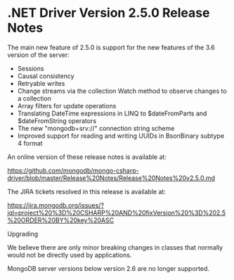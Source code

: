 # .NET Driver Version 2.5.0 Release Notes

The main new feature of 2.5.0 is support for the new features of the 3.6 version of the server:

* Sessions
* Causal consistency
* Retryable writes
* Change streams via the collection Watch method to observe changes to a collection
* Array filters for update operations
* Translating DateTime expressions in LINQ to $dateFromParts and $dateFromString operators
* The new "mongodb+srv://" connection string scheme
* Improved support for reading and writing UUIDs in BsonBinary subtype 4 format

An online version of these release notes is available at:

https://github.com/mongodb/mongo-csharp-driver/blob/master/Release%20Notes/Release%20Notes%20v2.5.0.md

The JIRA tickets resolved in this release is available at:

https://jira.mongodb.org/issues/?jql=project%20%3D%20CSHARP%20AND%20fixVersion%20%3D%202.5%20ORDER%20BY%20key%20ASC

Upgrading

We believe there are only minor breaking changes in classes that normally would not be directly used by applications.

MongoDB server versions below version 2.6 are no longer supported.
